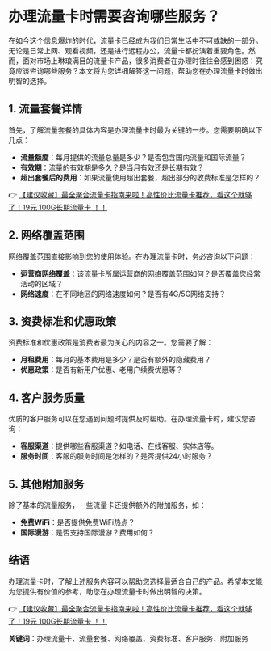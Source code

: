 # 办理流量卡时需要咨询哪些服务？

在如今这个信息爆炸的时代，流量卡已经成为我们日常生活中不可或缺的一部分。无论是日常上网、观看视频，还是进行远程办公，流量卡都扮演着重要角色。然而，面对市场上琳琅满目的流量卡产品，很多消费者在办理时往往会感到困惑：究竟应该咨询哪些服务？本文将为您详细解答这一问题，帮助您在办理流量卡时做出明智的选择。

## 1. 流量套餐详情

首先，了解流量套餐的具体内容是办理流量卡时最为关键的一步。您需要明确以下几点：

- **流量额度**：每月提供的流量总量是多少？是否包含国内流量和国际流量？
- **有效期**：流量的有效期是多久？是当月有效还是长期有效？
- **超出套餐后的费用**：如果流量使用超出套餐，超出部分的收费标准是怎样的？

👉 [【建议收藏】最全聚合流量卡指南来啦！高性价比流量卡推荐，看这个就够了！19元 100G长期流量卡 ！！](https://bit.ly/Liuliangka)

## 2. 网络覆盖范围

网络覆盖范围直接影响到您的使用体验。在办理流量卡时，务必咨询以下问题：

- **运营商网络覆盖**：该流量卡所属运营商的网络覆盖范围如何？是否覆盖您经常活动的区域？
- **网络速度**：在不同地区的网络速度如何？是否有4G/5G网络支持？

## 3. 资费标准和优惠政策

资费标准和优惠政策是消费者最为关心的内容之一。您需要了解：

- **月租费用**：每月的基本费用是多少？是否有额外的隐藏费用？
- **优惠政策**：是否有新用户优惠、老用户续费优惠等？

## 4. 客户服务质量

优质的客户服务可以在您遇到问题时提供及时帮助。在办理流量卡时，建议您咨询：

- **客服渠道**：提供哪些客服渠道？如电话、在线客服、实体店等。
- **服务时间**：客服的服务时间是怎样的？是否提供24小时服务？

## 5. 其他附加服务

除了基本的流量服务，一些流量卡还提供额外的附加服务，如：

- **免费WiFi**：是否提供免费WiFi热点？
- **国际漫游**：是否支持国际漫游？费用如何？

## 结语

办理流量卡时，了解上述服务内容可以帮助您选择最适合自己的产品。希望本文能为您提供有价值的参考，助您在办理流量卡时做出明智的决策。

👉 [【建议收藏】最全聚合流量卡指南来啦！高性价比流量卡推荐，看这个就够了！19元 100G长期流量卡 ！！](https://bit.ly/Liuliangka)

**关键词**：办理流量卡、流量套餐、网络覆盖、资费标准、客户服务、附加服务